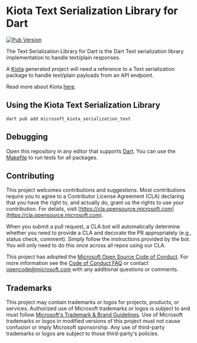 # Kiota Text Serialization Library for Dart

[![Pub Version](https://img.shields.io/pub/v/microsoft_kiota_serialization_text?logo=dart&label=Latest)](https://pub.dev/packages/microsoft_kiota_serialization_text)

The Text Serialization Library for Dart is the Dart Text serialization library implementation to handle text/plain responses.

A [Kiota](https://github.com/microsoft/kiota) generated project will need a reference to a Text serialization package to handle text/plain payloads from an API endpoint.

Read more about Kiota [here](https://github.com/microsoft/kiota/blob/main/README.md).

## Using the Kiota Text Serialization Library

```shell
dart pub add microsoft_kiota_serialization_text
```

## Debugging

Open this repository in any editor that supports [Dart](https://dart.dev/).
You can use the [Makefile](../../Makefile) to run tests for all packages.

## Contributing

This project welcomes contributions and suggestions.  Most contributions require you to agree to a
Contributor License Agreement (CLA) declaring that you have the right to, and actually do, grant us
the rights to use your contribution. For details, visit [https://cla.opensource.microsoft.com](https://cla.opensource.microsoft.com).

When you submit a pull request, a CLA bot will automatically determine whether you need to provide
a CLA and decorate the PR appropriately (e.g., status check, comment). Simply follow the instructions
provided by the bot. You will only need to do this once across all repos using our CLA.

This project has adopted the [Microsoft Open Source Code of Conduct](https://opensource.microsoft.com/codeofconduct/).
For more information see the [Code of Conduct FAQ](https://opensource.microsoft.com/codeofconduct/faq/) or
contact [opencode@microsoft.com](mailto:opencode@microsoft.com) with any additional questions or comments.

## Trademarks

This project may contain trademarks or logos for projects, products, or services. Authorized use of Microsoft
trademarks or logos is subject to and must follow
[Microsoft's Trademark & Brand Guidelines](https://www.microsoft.com/legal/intellectualproperty/trademarks/usage/general).
Use of Microsoft trademarks or logos in modified versions of this project must not cause confusion or imply Microsoft sponsorship.
Any use of third-party trademarks or logos are subject to those third-party's policies.
